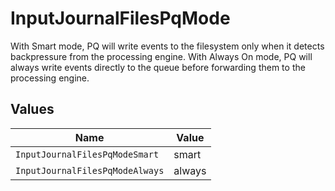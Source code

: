 # InputJournalFilesPqMode

With Smart mode, PQ will write events to the filesystem only when it detects backpressure from the processing engine. With Always On mode, PQ will always write events directly to the queue before forwarding them to the processing engine.


## Values

| Name                            | Value                           |
| ------------------------------- | ------------------------------- |
| `InputJournalFilesPqModeSmart`  | smart                           |
| `InputJournalFilesPqModeAlways` | always                          |